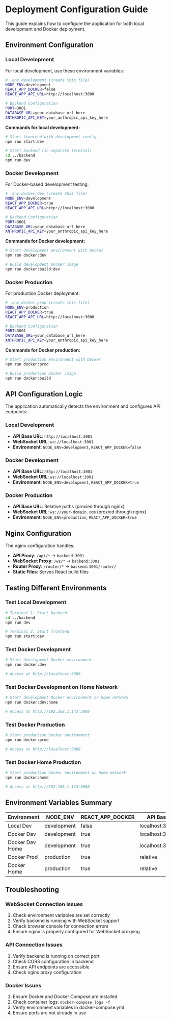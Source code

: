 # Deployment Configuration Guide

This guide explains how to configure the application for both local development and Docker deployment.

## Environment Configuration

### Local Development

For local development, use these environment variables:

```bash
# .env.development (create this file)
NODE_ENV=development
REACT_APP_DOCKER=false
REACT_APP_API_URL=http://localhost:3000

# Backend Configuration
PORT=3001
DATABASE_URL=your_database_url_here
ANTHROPIC_API_KEY=your_anthropic_api_key_here
```

**Commands for local development:**
```bash
# Start frontend with development config
npm run start:dev

# Start backend (in separate terminal)
cd ../backend
npm run dev
```

### Docker Development

For Docker-based development testing:

```bash
# .env.docker.dev (create this file)
NODE_ENV=development
REACT_APP_DOCKER=true
REACT_APP_API_URL=http://localhost:3000

# Backend Configuration
PORT=3001
DATABASE_URL=your_database_url_here
ANTHROPIC_API_KEY=your_anthropic_api_key_here
```

**Commands for Docker development:**
```bash
# Start development environment with Docker
npm run docker:dev

# Build development Docker image
npm run docker:build:dev
```

### Docker Production

For production Docker deployment:

```bash
# .env.docker.prod (create this file)
NODE_ENV=production
REACT_APP_DOCKER=true
REACT_APP_API_URL=http://localhost:3000

# Backend Configuration
PORT=3001
DATABASE_URL=your_database_url_here
ANTHROPIC_API_KEY=your_anthropic_api_key_here
```

**Commands for Docker production:**
```bash
# Start production environment with Docker
npm run docker:prod

# Build production Docker image
npm run docker:build
```

## API Configuration Logic

The application automatically detects the environment and configures API endpoints:

### Local Development
- **API Base URL**: `http://localhost:3001`
- **WebSocket URL**: `ws://localhost:3001`
- **Environment**: `NODE_ENV=development`, `REACT_APP_DOCKER=false`

### Docker Development
- **API Base URL**: `http://localhost:3001`
- **WebSocket URL**: `ws://localhost:3001`
- **Environment**: `NODE_ENV=development`, `REACT_APP_DOCKER=true`

### Docker Production
- **API Base URL**: Relative paths (proxied through nginx)
- **WebSocket URL**: `ws://your-domain.com` (proxied through nginx)
- **Environment**: `NODE_ENV=production`, `REACT_APP_DOCKER=true`

## Nginx Configuration

The nginx configuration handles:
- **API Proxy**: `/api/*` → `backend:3001`
- **WebSocket Proxy**: `/ws/*` → `backend:3001`
- **Router Proxy**: `/router/*` → `backend:3001/router/`
- **Static Files**: Serves React build files

## Testing Different Environments

### Test Local Development
```bash
# Terminal 1: Start backend
cd ../backend
npm run dev

# Terminal 2: Start frontend
npm run start:dev
```

### Test Docker Development
```bash
# Start development Docker environment
npm run docker:dev

# Access at http://localhost:3000
```

### Test Docker Development on Home Network
```bash
# Start development Docker environment on home network
npm run docker:dev:home

# Access at http://192.168.1.143:3000
```

### Test Docker Production
```bash
# Start production Docker environment
npm run docker:prod

# Access at http://localhost:3000
```

### Test Docker Home Production
```bash
# Start production Docker environment on home network
npm run docker:home

# Access at http://192.168.1.143:3000
```

## Environment Variables Summary

| Environment | NODE_ENV | REACT_APP_DOCKER | API Base | WebSocket URL | Access URL |
|-------------|----------|------------------|----------|---------------|------------|
| Local Dev   | development | false | localhost:3001 | ws://localhost:3001 | localhost:3000 |
| Docker Dev  | development | true | localhost:3001 | ws://localhost:3001 | localhost:3000 |
| Docker Dev Home | development | true | localhost:3001 | ws://localhost:3001 | 192.168.1.143:3000 |
| Docker Prod | production | true | relative | ws://host | localhost:3000 |
| Docker Home | production | true | relative | ws://host | 192.168.1.143:3000 |

## Troubleshooting

### WebSocket Connection Issues
1. Check environment variables are set correctly
2. Verify backend is running with WebSocket support
3. Check browser console for connection errors
4. Ensure nginx is properly configured for WebSocket proxying

### API Connection Issues
1. Verify backend is running on correct port
2. Check CORS configuration in backend
3. Ensure API endpoints are accessible
4. Check nginx proxy configuration

### Docker Issues
1. Ensure Docker and Docker Compose are installed
2. Check container logs: `docker-compose logs -f`
3. Verify environment variables in docker-compose.yml
4. Ensure ports are not already in use 